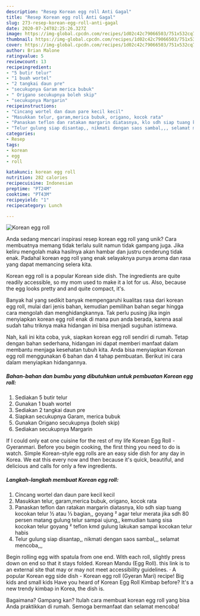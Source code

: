 ```yaml
---
description: "Resep Korean egg roll Anti Gagal"
title: "Resep Korean egg roll Anti Gagal"
slug: 273-resep-korean-egg-roll-anti-gagal
date: 2020-07-24T02:25:26.327Z
image: https://img-global.cpcdn.com/recipes/1d02c42c79066503/751x532cq70/korean-egg-roll-foto-resep-utama.jpg
thumbnail: https://img-global.cpcdn.com/recipes/1d02c42c79066503/751x532cq70/korean-egg-roll-foto-resep-utama.jpg
cover: https://img-global.cpcdn.com/recipes/1d02c42c79066503/751x532cq70/korean-egg-roll-foto-resep-utama.jpg
author: Brian Malone
ratingvalue: 5
reviewcount: 13
recipeingredient:
- "5 butir telur"
- "1 buah wortel"
- "2 tangkai daun pre"
- "secukupnya Garam merica bubuk"
- " Origano secukupnya boleh skip"
- "secukupnya Margarin"
recipeinstructions:
- "Cincang wortel dan daun pare kecil kecil"
- "Masukkan telur, garam,merica bubuk, origano, kocok rata"
- "Panaskan teflon dan ratakan margarin diatasnya, klo sdh siap tuang kocokan telur ½ atau ⅓ bagian,, goyang ² agar telur merata jika sdh 80 persen matang gulung telur sampai ujung,, kemudian tuang sisa kocokan telur goyang ² teflon kmd gulung lakukan sampai kocokan telur habis"
- "Telur gulung siap disantap,, nikmati dengan saos sambal,,, selamat mencoba,,,"
categories:
- Resep
tags:
- korean
- egg
- roll

katakunci: korean egg roll 
nutrition: 282 calories
recipecuisine: Indonesian
preptime: "PT24M"
cooktime: "PT43M"
recipeyield: "1"
recipecategory: Lunch

---
```



![Korean egg roll](https://img-global.cpcdn.com/recipes/1d02c42c79066503/751x532cq70/korean-egg-roll-foto-resep-utama.jpg)

Anda sedang mencari inspirasi resep korean egg roll yang unik? Cara membuatnya memang tidak terlalu sulit namun tidak gampang juga. Jika keliru mengolah maka hasilnya akan hambar dan justru cenderung tidak enak. Padahal korean egg roll yang enak selayaknya punya aroma dan rasa yang dapat memancing selera kita.

Korean egg roll is a popular Korean side dish. The ingredients are quite readily accessible, so my mom used to make it a lot for us. Also, because the egg looks pretty and and quite compact, it&#39;s.

Banyak hal yang sedikit banyak mempengaruhi kualitas rasa dari korean egg roll, mulai dari jenis bahan, kemudian pemilihan bahan segar hingga cara mengolah dan menghidangkannya. Tak perlu pusing jika ingin menyiapkan korean egg roll enak di mana pun anda berada, karena asal sudah tahu triknya maka hidangan ini bisa menjadi suguhan istimewa.


Nah, kali ini kita coba, yuk, siapkan korean egg roll sendiri di rumah. Tetap dengan bahan sederhana, hidangan ini dapat memberi manfaat dalam membantu menjaga kesehatan tubuh kita. Anda bisa menyiapkan Korean egg roll menggunakan 6 bahan dan 4 tahap pembuatan. Berikut ini cara dalam menyiapkan hidangannya.

<!--inarticleads1-->

##### Bahan-bahan dan bumbu yang dibutuhkan untuk pembuatan Korean egg roll:

1. Sediakan 5 butir telur
1. Gunakan 1 buah wortel
1. Sediakan 2 tangkai daun pre
1. Siapkan secukupnya Garam, merica bubuk
1. Gunakan  Origano secukupnya (boleh skip)
1. Sediakan secukupnya Margarin


If I could only eat one cuisine for the rest of my life Korean Egg Roll - Gyeranmari. Before you begin cooking, the first thing you need to do is watch. Simple Korean-style egg rolls are an easy side dish for any day in Korea. We eat this every now and then because it&#39;s quick, beautiful, and delicious and calls for only a few ingredients. 

<!--inarticleads2-->

##### Langkah-langkah membuat Korean egg roll:

1. Cincang wortel dan daun pare kecil kecil
1. Masukkan telur, garam,merica bubuk, origano, kocok rata
1. Panaskan teflon dan ratakan margarin diatasnya, klo sdh siap tuang kocokan telur ½ atau ⅓ bagian,, goyang ² agar telur merata jika sdh 80 persen matang gulung telur sampai ujung,, kemudian tuang sisa kocokan telur goyang ² teflon kmd gulung lakukan sampai kocokan telur habis
1. Telur gulung siap disantap,, nikmati dengan saos sambal,,, selamat mencoba,,,


Begin rolling egg with spatula from one end. With each roll, slightly press down on end so that it stays folded. Korean Mandu (Egg Roll). this link is to an external site that may or may not meet accessibility guidelines. · A popular Korean egg side dish - Korean egg roll (Gyeran Mari) recipe! Big kids and small kids Have you heard of Korean Egg Roll Kimbap before? It&#39;s a new trendy kimbap in Korea, the dish is. 

Bagaimana? Gampang kan? Itulah cara membuat korean egg roll yang bisa Anda praktikkan di rumah. Semoga bermanfaat dan selamat mencoba!
